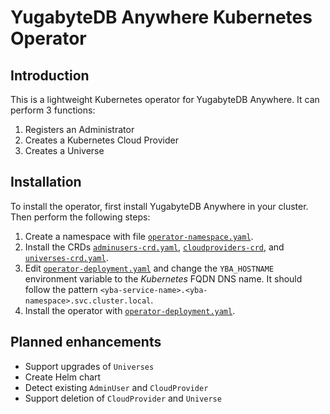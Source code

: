 # YugabyteDB Anywhere Kubernetes Operator

## Introduction

This is a lightweight Kubernetes operator for YugabyteDB Anywhere. It can perform 3 functions:

 1. Registers an Administrator
 1. Creates a Kubernetes Cloud Provider
 1. Creates a Universe

## Installation

To install the operator, first install YugabyteDB Anywhere in your cluster. Then perform the following steps:

 1. Create a namespace with file [`operator-namespace.yaml`](./kubernetes/operator-namespace.yaml).
 1. Install the CRDs [`adminusers-crd.yaml`](./kubernetes/adminusers-crd.yaml), [`cloudproviders-crd`](./kubernetes/cloudproviders-crd.yaml), and [`universes-crd.yaml`](./kubernetes/universes-crd.yaml).
 1. Edit [`operator-deployment.yaml`](./kubernetes/operator-deployment.yaml) and change the `YBA_HOSTNAME` environment variable to the _Kubernetes_ FQDN DNS name. It should follow the pattern `<yba-service-name>.<yba-namespace>.svc.cluster.local`.
 1. Install the operator with [`operator-deployment.yaml`](./kubernetes/operator-deployment.yaml).

## Planned enhancements

 * Support upgrades of `Universes`
 * Create Helm chart
 * Detect existing `AdminUser` and `CloudProvider`
 * Support deletion of `CloudProvider` and `Universe`

